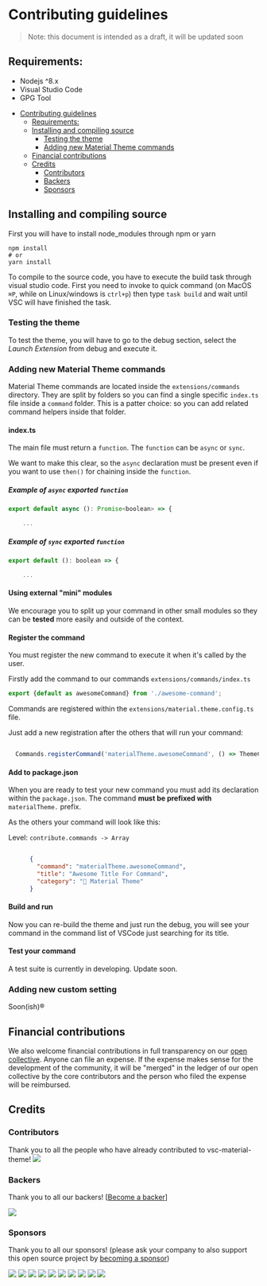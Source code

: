 # Contributing guidelines

> Note: this document is intended as a draft, it will be updated soon

## Requirements:

* Nodejs ^8.x
* Visual Studio Code
* GPG Tool

- [Contributing guidelines](#contributing-guidelines)
    - [Requirements:](#requirements)
    - [Installing and compiling source](#installing-and-compiling-source)
        - [Testing the theme](#testing-the-theme)
        - [Adding new Material Theme commands](#adding-new-material-theme-commands)
    - [Financial contributions](#financial-contributions)
    - [Credits](#credits)
        - [Contributors](#contributors)
        - [Backers](#backers)
        - [Sponsors](#sponsors)

## Installing and compiling source

First you will have to install node_modules through npm or yarn

```shell
npm install
# or
yarn install
```

To compile to the source code, you have to execute the build task through visual studio code.
First you need to invoke to quick command (on MacOS `⌘P`, while on Linux/windows is `ctrl+p`)
then type `task build` and wait until VSC will have finished the task.

### Testing the theme

To test the theme, you will have to go to the debug section, select the *Launch Extension* from debug and execute it.

### Adding new Material Theme commands

Material Theme commands are located inside the `extensions/commands` directory. They are split by folders so you can find a single specific `index.ts` file inside a `command` folder. This is a patter choice: so you can add related command helpers inside that folder.

#### index.ts

The main file must return a `function`. The `function` can be `async` or `sync`.

We want to make this clear, so the `async` declaration must be present even if you want to use `then()` for chaining inside the `function`.

##### Example of `async` exported `function`

```js
export default async (): Promise<boolean> => {

    ...
```

##### Example of `sync` exported `function`

```js
export default (): boolean => {

    ...
```

#### Using external "mini" modules

We encourage you to split up your command in other small modules so they can be **tested** more easily and outside of the context.

#### Register the command

You must register the new command to execute it when it's called by the user.

Firstly add the command to our commands `extensions/commands/index.ts`

```js
export {default as awesomeCommand} from './awesome-command';
```

Commands are registered within the `extensions/material.theme.config.ts` file.

Just add a new registration after the others that will run your command:

```js

  Commands.registerCommand('materialTheme.awesomeCommand', () => ThemeCommands.awesomeCommand());

```

#### Add to package.json

When you are ready to test your new command you must add its declaration within the `package.json`. The command **must be prefixed with** `materialTheme.` prefix.

As the others your command will look like this:

Level: `contribute.commands -> Array`
```json

      {
        "command": "materialTheme.awesomeCommand",
        "title": "Awesome Title For Command",
        "category": "🎨 Material Theme"
      }

```

#### Build and run

Now you can re-build the theme and just run the debug, you will see your command in the command list of VSCode just searching for its title.

#### Test your command

A test suite is currently in developing. Update soon.


### Adding new custom setting

Soon(ish)®


## Financial contributions

We also welcome financial contributions in full transparency on our [open collective](https://opencollective.com/vsc-material-theme).
Anyone can file an expense. If the expense makes sense for the development of the community, it will be "merged" in the ledger of our open collective by the core contributors and the person who filed the expense will be reimbursed.


## Credits


### Contributors

Thank you to all the people who have already contributed to vsc-material-theme!
<a href="graphs/contributors"><img src="https://opencollective.com/vsc-material-theme/contributors.svg?width=890" /></a>


### Backers

Thank you to all our backers! [[Become a backer](https://opencollective.com/vsc-material-theme#backer)]

<a href="https://opencollective.com/vsc-material-theme#backers" target="_blank"><img src="https://opencollective.com/vsc-material-theme/backers.svg?width=890"></a>


### Sponsors

Thank you to all our sponsors! (please ask your company to also support this open source project by [becoming a sponsor](https://opencollective.com/vsc-material-theme#sponsor))

<a href="https://opencollective.com/vsc-material-theme/sponsor/0/website" target="_blank"><img src="https://opencollective.com/vsc-material-theme/sponsor/0/avatar.svg"></a>
<a href="https://opencollective.com/vsc-material-theme/sponsor/1/website" target="_blank"><img src="https://opencollective.com/vsc-material-theme/sponsor/1/avatar.svg"></a>
<a href="https://opencollective.com/vsc-material-theme/sponsor/2/website" target="_blank"><img src="https://opencollective.com/vsc-material-theme/sponsor/2/avatar.svg"></a>
<a href="https://opencollective.com/vsc-material-theme/sponsor/3/website" target="_blank"><img src="https://opencollective.com/vsc-material-theme/sponsor/3/avatar.svg"></a>
<a href="https://opencollective.com/vsc-material-theme/sponsor/4/website" target="_blank"><img src="https://opencollective.com/vsc-material-theme/sponsor/4/avatar.svg"></a>
<a href="https://opencollective.com/vsc-material-theme/sponsor/5/website" target="_blank"><img src="https://opencollective.com/vsc-material-theme/sponsor/5/avatar.svg"></a>
<a href="https://opencollective.com/vsc-material-theme/sponsor/6/website" target="_blank"><img src="https://opencollective.com/vsc-material-theme/sponsor/6/avatar.svg"></a>
<a href="https://opencollective.com/vsc-material-theme/sponsor/7/website" target="_blank"><img src="https://opencollective.com/vsc-material-theme/sponsor/7/avatar.svg"></a>
<a href="https://opencollective.com/vsc-material-theme/sponsor/8/website" target="_blank"><img src="https://opencollective.com/vsc-material-theme/sponsor/8/avatar.svg"></a>
<a href="https://opencollective.com/vsc-material-theme/sponsor/9/website" target="_blank"><img src="https://opencollective.com/vsc-material-theme/sponsor/9/avatar.svg"></a>
